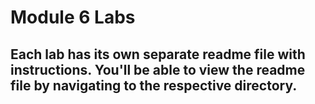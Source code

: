 # Module 6 Labs

## Each lab has its own separate readme file with instructions. You'll be able to view the readme file by navigating to the respective directory.
